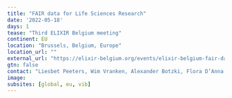 ```yaml
---
title: "FAIR data for Life Sciences Research"
date: '2022-05-18'
days: 1
tease: "Third ELIXIR Belgium meeting"
continent: EU
location: "Brussels, Belgium, Europe"
location_url: ""
external_url: "https://elixir-belgium.org/events/elixir-belgium-fair-data-life-sciences-research"
gtn: false
contact: "Liesbet Peeters, Wim Vranken, Alexander Botzki, Flora D’Anna, Frederik Coppens, Kim De Ruyck"
image:
subsites: [global, eu, vib]
---
```

